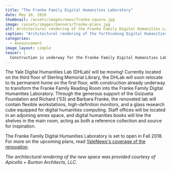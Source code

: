 ```yaml
---
title: "The Franke Family Digital Humanities Laboratory"
date: May 10, 2018
thumbnail: /assets/images/news/franke-square.jpg
image: /assets/images/banners/franke-plans.jpg
alt: Architectural rendering of the Franke Family Digital Humanities Laboratory
caption: "Architectural rendering of the forthcoming Digital Humanities Lab in the Franke Family Reading Room, courtesy of Apicella + Bunton Architects, LLC (January 8, 2018)."
categories:
  - Announcement
image_layout: simple
teaser: |
  Construction is underway for the Franke Family Digital Humanities Laboratory, which will be opening on the first floor of Sterling Memorial Library in Fall 2018.
---
```

The Yale Digital Humanities Lab (DHLab) will be moving! Currently located on the third floor of Sterling Memorial Library, the DHLab will soon relocate to its permanent home on the first floor, with construction already underway to transform the Franke Family Reading Room into the Franke Family Digital Humanities Laboratory. Through the generous support of the Goizueta Foundation and Richard ('53) and Barbara Franke, the renovated lab will contain flexible workstations, high-definition monitors, and a glass research cube equipped for digital humanities computing. Staff offices will be located in an adjoining annex space, and digital humanities books will line the shelves in the main room, acting as both a reference collection and source for inspiration.

The Franke Family Digital Humanities Laboratory is set to open in Fall 2018. For more on the upcoming plans, read <a href='https://news.yale.edu/2018/03/19/renovation-creating-new-home-yale-librarys-digital-humanities-lab' target='_blank'>YaleNews's coverage of the renovation</a>.

*The architectural rendering of the new space was provided courtesy of Apicella + Bunton Architects, LLC.*
